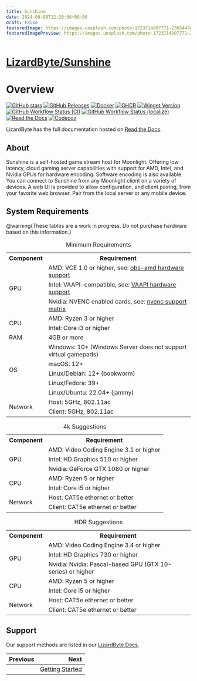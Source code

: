 ```yaml
---
title: Sunshine
date: 2024-09-09T12:20:06+08:00
draft: False
featuredImage: https://images.unsplash.com/photo-1723714807771-23b5447e2f65?ixid=M3w0NjAwMjJ8MHwxfHJhbmRvbXx8fHx8fHx8fDE3MjU4NTU1MDh8&ixlib=rb-4.0.3
featuredImagePreview: https://images.unsplash.com/photo-1723714807771-23b5447e2f65?ixid=M3w0NjAwMjJ8MHwxfHJhbmRvbXx8fHx8fHx8fDE3MjU4NTU1MDh8&ixlib=rb-4.0.3
---
```


# [LizardByte/Sunshine](https://github.com/LizardByte/Sunshine)

# Overview

[![GitHub stars](https://img.shields.io/github/stars/lizardbyte/sunshine.svg?logo=github&style=for-the-badge)](https://github.com/LizardByte/Sunshine)
[![GitHub Releases](https://img.shields.io/github/downloads/lizardbyte/sunshine/total.svg?style=for-the-badge&logo=github)](https://github.com/LizardByte/Sunshine/releases/latest)
[![Docker](https://img.shields.io/docker/pulls/lizardbyte/sunshine.svg?style=for-the-badge&logo=docker)](https://hub.docker.com/r/lizardbyte/sunshine)
[![GHCR](https://img.shields.io/badge/dynamic/json?url=https%3A%2F%2Fipitio.github.io%2Fbackage%2FLizardByte%2FSunshine%2Fsunshine.json&query=%24.downloads&label=ghcr%20pulls&style=for-the-badge&logo=github)](https://github.com/LizardByte/Sunshine/pkgs/container/sunshine)
[![Winget Version](https://img.shields.io/badge/dynamic/json.svg?color=orange&label=Winget&style=for-the-badge&prefix=v&query=$[-1:].name&url=https%3A%2F%2Fapi.github.com%2Frepos%2Fmicrosoft%2Fwinget-pkgs%2Fcontents%2Fmanifests%2Fl%2FLizardByte%2FSunshine&logo=microsoft)](https://github.com/microsoft/winget-pkgs/tree/master/manifests/l/LizardByte/Sunshine)
[![GitHub Workflow Status (CI)](https://img.shields.io/github/actions/workflow/status/lizardbyte/sunshine/CI.yml.svg?branch=master&label=CI%20build&logo=github&style=for-the-badge)](https://github.com/LizardByte/Sunshine/actions/workflows/CI.yml?query=branch%3Amaster)
[![GitHub Workflow Status (localize)](https://img.shields.io/github/actions/workflow/status/lizardbyte/sunshine/localize.yml.svg?branch=master&label=localize%20build&logo=github&style=for-the-badge)](https://github.com/LizardByte/Sunshine/actions/workflows/localize.yml?query=branch%3Amaster)
[![Read the Docs](https://img.shields.io/readthedocs/sunshinestream.svg?label=Docs&style=for-the-badge&logo=readthedocs)](http://sunshinestream.readthedocs.io)
[![Codecov](https://img.shields.io/codecov/c/gh/LizardByte/Sunshine?token=SMGXQ5NVMJ&style=for-the-badge&logo=codecov&label=codecov)](https://codecov.io/gh/LizardByte/Sunshine)

LizardByte has the full documentation hosted on [Read the Docs](https://sunshinestream.readthedocs.io).

## About

Sunshine is a self-hosted game stream host for Moonlight.
Offering low latency, cloud gaming server capabilities with support for AMD, Intel, and Nvidia GPUs for hardware
encoding. Software encoding is also available. You can connect to Sunshine from any Moonlight client on a variety of
devices. A web UI is provided to allow configuration, and client pairing, from your favorite web browser. Pair from
the local server or any mobile device.

## System Requirements

@warning{These tables are a work in progress. Do not purchase hardware based on this information.}

<table>
    <caption id="minimum_requirements">Minimum Requirements</caption>
    <tr>
        <th>Component</th>
        <th>Requirement</th>
    </tr>
    <tr>
        <td rowspan="3">GPU</td>
        <td>AMD: VCE 1.0 or higher, see: <a href="https://github.com/obsproject/obs-amd-encoder/wiki/Hardware-Support">obs-amd hardware support</a></td>
    </tr>
    <tr>
        <td>Intel: VAAPI-compatible, see: <a href="https://www.intel.com/content/www/us/en/developer/articles/technical/linuxmedia-vaapi.html">VAAPI hardware support</a></td>
    </tr>
    <tr>
        <td>Nvidia: NVENC enabled cards, see: <a href="https://developer.nvidia.com/video-encode-and-decode-gpu-support-matrix-new">nvenc support matrix</a></td>
    </tr>
    <tr>
        <td rowspan="2">CPU</td>
        <td>AMD: Ryzen 3 or higher</td>
    </tr>
    <tr>
        <td>Intel: Core i3 or higher</td>
    </tr>
    <tr>
        <td>RAM</td>
        <td>4GB or more</td>
    </tr>
    <tr>
        <td rowspan="5">OS</td>
        <td>Windows: 10+ (Windows Server does not support virtual gamepads)</td>
    </tr>
    <tr>
        <td>macOS: 12+</td>
    </tr>
    <tr>
        <td>Linux/Debian: 12+ (bookworm)</td>
    </tr>
    <tr>
        <td>Linux/Fedora: 39+</td>
    </tr>
    <tr>
        <td>Linux/Ubuntu: 22.04+ (jammy)</td>
    </tr>
    <tr>
        <td rowspan="2">Network</td>
        <td>Host: 5GHz, 802.11ac</td>
    </tr>
    <tr>
        <td>Client: 5GHz, 802.11ac</td>
    </tr>
</table>

<table>
    <caption id="4k_suggestions">4k Suggestions</caption>
    <tr>
        <th>Component</th>
        <th>Requirement</th>
    </tr>
    <tr>
        <td rowspan="3">GPU</td>
        <td>AMD: Video Coding Engine 3.1 or higher</td>
    </tr>
    <tr>
        <td>Intel: HD Graphics 510 or higher</td>
    </tr>
    <tr>
        <td>Nvidia: GeForce GTX 1080 or higher</td>
    </tr>
    <tr>
        <td rowspan="2">CPU</td>
        <td>AMD: Ryzen 5 or higher</td>
    </tr>
    <tr>
        <td>Intel: Core i5 or higher</td>
    </tr>
    <tr>
        <td rowspan="2">Network</td>
        <td>Host: CAT5e ethernet or better</td>
    </tr>
    <tr>
        <td>Client: CAT5e ethernet or better</td>
    </tr>
</table>

<table>
    <caption id="hdr_suggestions">HDR Suggestions</caption>
    <tr>
        <th>Component</th>
        <th>Requirement</th>
    </tr>
    <tr>
        <td rowspan="3">GPU</td>
        <td>AMD: Video Coding Engine 3.4 or higher</td>
    </tr>
    <tr>
        <td>Intel: HD Graphics 730 or higher</td>
    </tr>
    <tr>
        <td>Nvidia: Nvidia: Pascal-based GPU (GTX 10-series) or higher</td>
    </tr>
    <tr>
        <td rowspan="2">CPU</td>
        <td>AMD: Ryzen 5 or higher</td>
    </tr>
    <tr>
        <td>Intel: Core i5 or higher</td>
    </tr>
    <tr>
        <td rowspan="2">Network</td>
        <td>Host: CAT5e ethernet or better</td>
    </tr>
    <tr>
        <td>Client: CAT5e ethernet or better</td>
    </tr>
</table>

## Support

Our support methods are listed in our [LizardByte Docs](https://lizardbyte.readthedocs.io/en/latest/about/support.html).

<div class="section_buttons">

| Previous |                                       Next |
|:---------|-------------------------------------------:|
|          | [Getting Started](docs/getting_started.md) |

</div>

<details style="display: none;">
  <summary></summary>
  [TOC]
</details>
